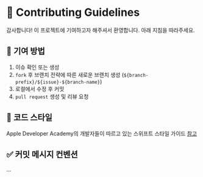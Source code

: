 # 🤝 Contributing Guidelines

감사합니다! 이 프로젝트에 기여하고자 해주셔서 환영합니다. 아래 지침을 따라주세요.

## 📌 기여 방법

1. 이슈 확인 또는 생성
2. `fork` 후 브랜치 전략에 따른 새로운 브랜치 생성 (`${branch-prefix}/${issue}-${branch-name}`)
3. 로컬에서 수정 후 커밋
4. `pull request` 생성 및 리뷰 요청

## 🧼 코드 스타일
Apple Developer Academy의 개발자들이 따르고 있는 스위프트 스타일 가이드 [참고](https://github.com/DeveloperAcademy-POSTECH/swift-style-guide)

## ✅ 커밋 메시지 컨벤션

...